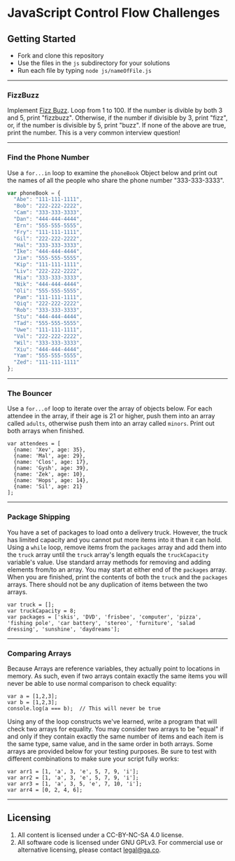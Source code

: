 # JavaScript Control Flow Challenges

## Getting Started
* Fork and clone this repository
* Use the files in the `js` subdirectory for your solutions
* Run each file by typing `node js/nameOfFile.js`

---

### FizzBuzz

Implement [Fizz Buzz](http://en.wikipedia.org/wiki/Fizz_buzz). Loop from 1 to 100. If the number is divible by both 3 and 5, print "fizzbuzz". Otherwise, if the number if divisible by 3, print "fizz", or, if the number is divisible by 5, print "buzz". If none of the above are true, print the number. This is a very common interview question!

---

### Find the Phone Number

Use a `for...in` loop to examine the `phoneBook` Object below and print out the names of all the people who share the phone number "333-333-3333".

```js
var phoneBook = {
  "Abe": "111-111-1111",
  "Bob": "222-222-2222",
  "Cam": "333-333-3333",
  "Dan": "444-444-4444",
  "Ern": "555-555-5555",
  "Fry": "111-111-1111",
  "Gil": "222-222-2222",
  "Hal": "333-333-3333",
  "Ike": "444-444-4444",
  "Jim": "555-555-5555",
  "Kip": "111-111-1111",
  "Liv": "222-222-2222",
  "Mia": "333-333-3333",
  "Nik": "444-444-4444",
  "Oli": "555-555-5555",
  "Pam": "111-111-1111",
  "Qiq": "222-222-2222",
  "Rob": "333-333-3333",
  "Stu": "444-444-4444",
  "Tad": "555-555-5555",
  "Uwe": "111-111-1111",
  "Val": "222-222-2222",
  "Wil": "333-333-3333",
  "Xiu": "444-444-4444",
  "Yam": "555-555-5555",
  "Zed": "111-111-1111"
};
```

---

### The Bouncer

Use a `for...of` loop to iterate over the array of objects below. For each attendee in the array, if their age is 21 or higher, push them into an array called `adults`, otherwise push them into an array called `minors`. Print out both arrays when finished.

```
var attendees = [
  {name: 'Xev', age: 35},
  {name: 'Mal', age: 29},
  {name: 'Clos', age: 17},
  {name: 'Gysh', age: 39},
  {name: 'Zek', age: 10},
  {name: 'Hops', age: 14},
  {name: 'Sil', age: 21}
];
```

---

### Package Shipping

You have a set of packages to load onto a delivery truck. However, the truck has limited capacity and you cannot put more items into it than it can hold. Using a `while` loop, remove items from the `packages` array and add them into the `truck` array until the `truck` array's length equals the `truckCapacity` variable's value. Use standard array methods for removing and adding elements from/to an array. You may start at either end of the `packages` array. When you are finished, print the contents of both the `truck` and the `packages` arrays. There should not be any duplication of items between the two arrays.

```
var truck = [];
var truckCapacity = 8;
var packages = ['skis', 'DVD', 'frisbee', 'computer', 'pizza', 'fishing pole', 'car battery', 'stereo', 'furniture', 'salad dressing', 'sunshine', 'daydreams'];
```

---

### Comparing Arrays

Because Arrays are reference variables, they actually point to locations in memory. As such, even if two arrays contain exactly the same items you will never be able to use normal comparison to check equality:

```
var a = [1,2,3];
var b = [1,2,3];
console.log(a === b);  // This will never be true
```

Using any of the loop constructs we've learned, write a program that will check two arrays for equality. You may consider two arrays to be "equal" if and only if they contain exactly the same number of items and each item is the same type, same value, and in the same order in both arrays. Some arrays are provided below for your testing purposes. Be sure to test with different combinations to make sure your script fully works:

```
var arr1 = [1, 'a', 3, 'e', 5, 7, 9, 'i'];
var arr2 = [1, 'a', 3, 'e', 5, 7, 9, 'i'];
var arr3 = [1, 'a', 3, 5, 'e', 7, 10, 'i'];
var arr4 = [0, 2, 4, 6];
```
---

## Licensing
1. All content is licensed under a CC-BY-NC-SA 4.0 license.
2. All software code is licensed under GNU GPLv3. For commercial use or alternative licensing, please contact legal@ga.co.
